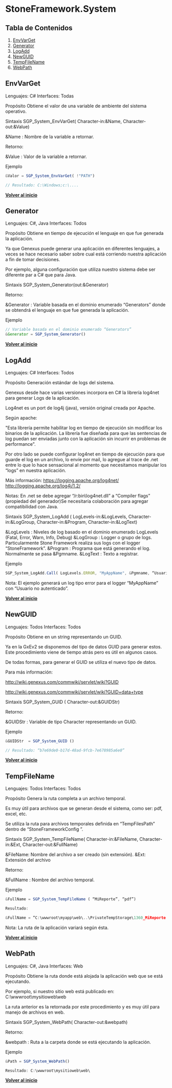 # StoneFramework.System

## Tabla de Contenidos

1. [EnvVarGet](#envvarget)
1. [Generator](#generator)
1. [LogAdd](#logadd)
1. [NewGUID](#newguid)
1. [TempFileName](#tempfilename)
1. [WebPath](#webpath)

## EnvVarGet
Lenguajes: C#
Interfaces: Todas

Propósito
Obtiene el valor de una variable de ambiente del sistema operativo.

Sintaxis
SGP_System_EnvVarGet( Character-in:&Name, Character-out:&Value)

&Name          : Nombre de la variable a retornar.

Retorno:

&Value          : Valor de la variable a retornar.

Ejemplo
```javascript
&Valor = SGP_System_EnvVarGet( !"PATH")

// Resultado: C:\Windows;c:\....
```

**[Volver al inicio](#tabla-de-contenidos)**

## Generator
Lenguajes: C#, Java
Interfaces: Todos

Propósito
Obtiene en tiempo de ejecución el lenguaje en que fue generada la aplicación.

Ya que Genexus puede generar una aplicación en diferentes lenguajes, a veces se hace necesario saber sobre cual está corriendo nuestra aplicación a fin de tomar decisiones.

Por ejemplo, alguna configuración que utiliza nuestro sistema debe ser diferente par a C# que para Java.

Sintaxis
SGP_System_Generator(out:&Generator)

Retorno:

&Generator       : Variable basada en el dominio enumerado “Generators” donde se obtendrá el lenguaje en que fue generada la aplicación.

Ejemplo
```javascript
// Variable basada en el dominio enumerado “Generators”
&Generator = SGP_System_Generator()
```

**[Volver al inicio](#tabla-de-contenidos)**

## LogAdd
Lenguajes: C#
Interfaces: Todos

Propósito
Generación estándar de logs del sistema.

Genexus desde hace varias versiones incorpora en C# la librería log4net para generar Logs de la aplicación.

Log4net es un port de log4j (java), versión original creada por Apache.

Según apache:

"Esta librería permite habilitar log en tiempo de ejecución sin modificar los binarios de la aplicación. La librería fue diseñada para que las sentencias de log puedan ser enviadas junto con la aplicación sin incurrir en problemas de performance".

Por otro lado se puede configurar log4net en tiempo de ejecución para que guarde el log en un archivo, lo envíe por mail, lo agregue al trace de .net entre lo que lo hace sensacional al momento que necesitamos manipular los “logs” en nuestra aplicación.

Más información:
https://logging.apache.org/log4net/
http://logging.apache.org/log4j/1.2/

Notas:
En .net se debe agregar “/r:bin\log4net.dll” a “Compiler flags” (propiedad del generador)Se necesitaría colaboración para agregar compatibilidad con Java.

Sintaxis
SGP_System_LogAdd ( LogLevels-in:&LogLevels, Character-in:&LogGroup, Character-in:&Program, Character-in:&LogText)

&LogLevels        : Niveles de log basado en el dominio enumerado LogLevels (Fatal, Error, Warn, Info, Debug)
&LogGroup        : Logger o grupo de logs. Particularmente Stone Framework realiza sus logs con el logger “StoneFramework”.
&Program           : Programa que está generando el log. Normalmente se pasa &Pgmname.
&LogText            : Texto a registrar.

Ejemplo
```javascript
SGP_System_LogAdd.Call( LogLevels.ERROR, "MyAppName", &Pgmname, “Usuario no autenticado” )
```

Nota: El ejemplo generará un log tipo error para el logger “MyAppName” con “Usuario no autenticado”.

**[Volver al inicio](#tabla-de-contenidos)**

## NewGUID
Lenguajes: Todos
Interfaces: Todos

Propósito
Obtiene en un string representando un GUID.

Ya en la GxEv2 se disponemos del tipo de datos GUID para generar estos. Este procedimiento viene de tiempo atrás pero es útil en algunos casos.

De todas formas, para generar el GUID se utiliza el nuevo tipo de datos.

Para más información:

http://wiki.genexus.com/commwiki/servlet/wiki?GUID

http://wiki.genexus.com/commwiki/servlet/wiki?GUID+data+type

Sintaxis
SGP_System_GUID ( Character-out:&GUIDStr)

Retorno:

&GUIDStr           : Variable de tipo Character representando un GUID.

Ejemplo
```javascript
&GUIDStr  = SGP_System_GUID ()

// Resultado: “b7e69de0-b17d-48ad-9fcb-7e678985a6e0”
```

**[Volver al inicio](#tabla-de-contenidos)**

## TempFileName
Lenguajes: Todos
Interfaces: Todos

Propósito
Genera la ruta completa a un archivo temporal.

Es muy útil para archivos que se generan desde el sistema, como ser: pdf, excel, etc.

Se utiliza la ruta para archivos temporales definida en “TempFilesPath” dentro de “StoneFrameworkConfig ”.

Sintaxis
SGP_System_TempFileName( Character-in:&FileName, Character-in:&Ext, Character-out:&FullName)

&FileName: Nombre del archivo a ser creado (sin extensión).
&Ext: Extensión del archivo

Retorno:

&FullName         : Nombre del archivo temporal.

Ejemplo
```javascript
&FullName = SGP_System_TempFileName ( “MiReporte”, “pdf”)

Resultado:

&FullName = “C:\wwwroot\myapp\web\..\PrivateTempStorage\1360_MiReporte.pdf”
```

Nota: La ruta de la aplicación variará según ésta.

**[Volver al inicio](#tabla-de-contenidos)**

## WebPath
Lenguajes: C#, Java
Interfaces: Web

Propósito
Obtiene la ruta donde está alojada la aplicación web que se está ejecutando.

Por ejemplo, si nuestro sitio web está publicado en:
C:\wwwroot\mysitioweb\web

La ruta anterior es la retornada por este procedimiento y es muy útil para manejo de archivos en web.

Sintaxis
SGP_System_WebPath( Character-out:&webpath)

Retorno:

&webpath          : Ruta a la carpeta donde se está ejecutando la aplicación.

Ejemplo
```javascript
&Path = SGP_System_WebPath()

Resultado: C:\wwwroot\mysitioweb\web\
```

**[Volver al inicio](#tabla-de-contenidos)**